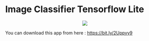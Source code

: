 # Image Classifier Tensorflow Lite
 
 
  <p align="center">
  <img  src="https://media.giphy.com/media/h7XzUYKEjdmDlZsCDH/giphy.gif">
</p>

You can download this app from here : https://bit.ly/2Uppvy9
